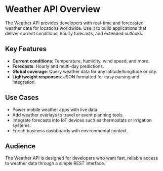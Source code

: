 # Weather API Overview

The Weather API provides developers with real-time and forecasted weather data for locations worldwide. Use it to build applications that deliver current conditions, hourly forecasts, and extended outlooks.

## Key Features

- **Current conditions**: Temperature, humidity, wind speed, and more.
- **Forecasts**: Hourly and multi-day predictions.
- **Global coverage**: Query weather data for any latitude/longitude or city.
- **Lightweight responses**: JSON formatted for easy parsing and integration.

## Use Cases

- Power mobile weather apps with live data.
- Add weather overlays to travel or event planning tools.
- Integrate forecasts into IoT devices such as thermostats or irrigation systems.
- Enrich business dashboards with environmental context.

## Audience

The Weather API is designed for developers who want fast, reliable access to weather data through a simple REST interface.
